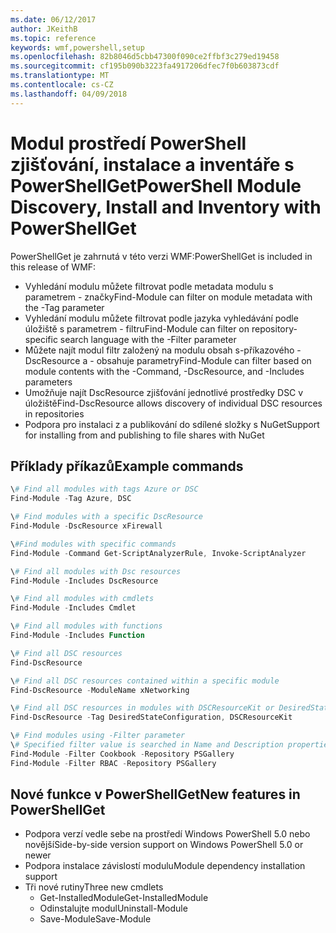 ```yaml
---
ms.date: 06/12/2017
author: JKeithB
ms.topic: reference
keywords: wmf,powershell,setup
ms.openlocfilehash: 82b8046d5cbb47300f090ce2ffbf3c279ed19458
ms.sourcegitcommit: cf195b090b3223fa4917206dfec7f0b603873cdf
ms.translationtype: MT
ms.contentlocale: cs-CZ
ms.lasthandoff: 04/09/2018
---
```

# <a name="powershell-module-discovery-install-and-inventory-with-powershellget"></a><span data-ttu-id="e75d8-102">Modul prostředí PowerShell zjišťování, instalace a inventáře s PowerShellGet</span><span class="sxs-lookup"><span data-stu-id="e75d8-102">PowerShell Module Discovery, Install and Inventory with PowerShellGet</span></span>

<span data-ttu-id="e75d8-103">PowerShellGet je zahrnutá v této verzi WMF:</span><span class="sxs-lookup"><span data-stu-id="e75d8-103">PowerShellGet is included in this release of WMF:</span></span>
-   <span data-ttu-id="e75d8-104">Vyhledání modulu můžete filtrovat podle metadata modulu s parametrem - značky</span><span class="sxs-lookup"><span data-stu-id="e75d8-104">Find-Module can filter on module metadata with the -Tag parameter</span></span>
-   <span data-ttu-id="e75d8-105">Vyhledání modulu můžete filtrovat podle jazyka vyhledávání podle úložiště s parametrem - filtru</span><span class="sxs-lookup"><span data-stu-id="e75d8-105">Find-Module can filter on repository-specific search language with the -Filter parameter</span></span>
-   <span data-ttu-id="e75d8-106">Můžete najít modul filtr založený na modulu obsah s-příkazového - DscResource a - obsahuje parametry</span><span class="sxs-lookup"><span data-stu-id="e75d8-106">Find-Module can filter based on module contents with the -Command, -DscResource, and -Includes parameters</span></span>
-   <span data-ttu-id="e75d8-107">Umožňuje najít DscResource zjišťování jednotlivé prostředky DSC v úložiště</span><span class="sxs-lookup"><span data-stu-id="e75d8-107">Find-DscResource allows discovery of individual DSC resources in repositories</span></span>
-   <span data-ttu-id="e75d8-108">Podpora pro instalaci z a publikování do sdílené složky s NuGet</span><span class="sxs-lookup"><span data-stu-id="e75d8-108">Support for installing from and publishing to file shares with NuGet</span></span>

## <a name="example-commands"></a><span data-ttu-id="e75d8-109">Příklady příkazů</span><span class="sxs-lookup"><span data-stu-id="e75d8-109">Example commands</span></span>
```powershell
\# Find all modules with tags Azure or DSC
Find-Module -Tag Azure, DSC

\# Find modules with a specific DscResource
Find-Module -DscResource xFirewall

\#Find modules with specific commands
Find-Module -Command Get-ScriptAnalyzerRule, Invoke-ScriptAnalyzer

\# Find all modules with Dsc resources
Find-Module -Includes DscResource

\# Find all modules with cmdlets
Find-Module -Includes Cmdlet

\# Find all modules with functions
Find-Module -Includes Function

\# Find all DSC resources
Find-DscResource

\# Find all DSC resources contained within a specific module
Find-DscResource -ModuleName xNetworking

\# Find all DSC resources in modules with DSCResourceKit or DesiredStateConfiguration
Find-DscResource -Tag DesiredStateConfiguration, DSCResourceKit

\# Find modules using -Filter parameter
\# Specified filter value is searched in Name and Description properties
Find-Module -Filter Cookbook -Repository PSGallery
Find-Module -Filter RBAC -Repository PSGallery
```

## <a name="new-features-in-powershellget"></a><span data-ttu-id="e75d8-110">Nové funkce v PowerShellGet</span><span class="sxs-lookup"><span data-stu-id="e75d8-110">New features in PowerShellGet</span></span>
-   <span data-ttu-id="e75d8-111">Podpora verzí vedle sebe na prostředí Windows PowerShell 5.0 nebo novější</span><span class="sxs-lookup"><span data-stu-id="e75d8-111">Side-by-side version support on Windows PowerShell 5.0 or newer</span></span>
-   <span data-ttu-id="e75d8-112">Podpora instalace závislostí modulu</span><span class="sxs-lookup"><span data-stu-id="e75d8-112">Module dependency installation support</span></span>
-   <span data-ttu-id="e75d8-113">Tři nové rutiny</span><span class="sxs-lookup"><span data-stu-id="e75d8-113">Three new cmdlets</span></span>
    -   <span data-ttu-id="e75d8-114">Get-InstalledModule</span><span class="sxs-lookup"><span data-stu-id="e75d8-114">Get-InstalledModule</span></span>
    -   <span data-ttu-id="e75d8-115">Odinstalujte modul</span><span class="sxs-lookup"><span data-stu-id="e75d8-115">Uninstall-Module</span></span>
    -   <span data-ttu-id="e75d8-116">Save-Module</span><span class="sxs-lookup"><span data-stu-id="e75d8-116">Save-Module</span></span>